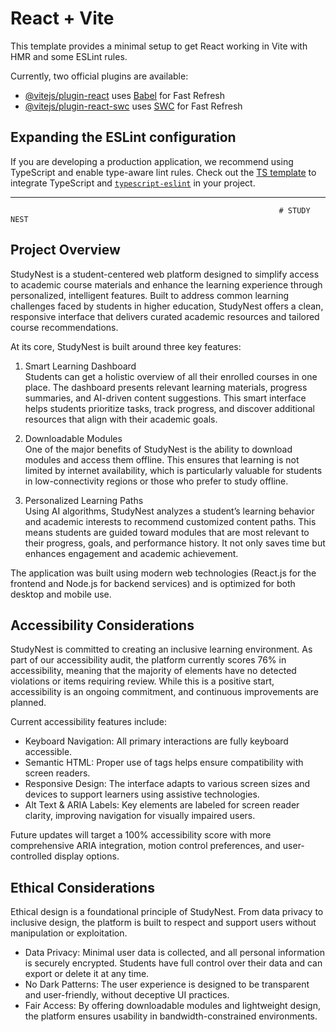 # React + Vite

This template provides a minimal setup to get React working in Vite with HMR and some ESLint rules.

Currently, two official plugins are available:

- [@vitejs/plugin-react](https://github.com/vitejs/vite-plugin-react/blob/main/packages/plugin-react/README.md) uses [Babel](https://babeljs.io/) for Fast Refresh
- [@vitejs/plugin-react-swc](https://github.com/vitejs/vite-plugin-react-swc) uses [SWC](https://swc.rs/) for Fast Refresh

## Expanding the ESLint configuration

If you are developing a production application, we recommend using TypeScript and enable type-aware lint rules. Check out the [TS template](https://github.com/vitejs/vite/tree/main/packages/create-vite/template-react-ts) to integrate TypeScript and [`typescript-eslint`](https://typescript-eslint.io) in your project.




--------------------------------------------------------------------------------------------------------------------------------------------------------------

                                                                # STUDY NEST

## Project Overview

StudyNest is a student-centered web platform designed to simplify access to academic course materials and enhance the learning experience through personalized, intelligent features. Built to address common learning challenges faced by students in higher education, StudyNest offers a clean, responsive interface that delivers curated academic resources and tailored course recommendations.

At its core, StudyNest is built around three key features:

1. Smart Learning Dashboard  
Students can get a holistic overview of all their enrolled courses in one place. The dashboard presents relevant learning materials, progress summaries, and AI-driven content suggestions. This smart interface helps students prioritize tasks, track progress, and discover additional resources that align with their academic goals.

2. Downloadable Modules  
One of the major benefits of StudyNest is the ability to download modules and access them offline. This ensures that learning is not limited by internet availability, which is particularly valuable for students in low-connectivity regions or those who prefer to study offline.

3. Personalized Learning Paths  
Using AI algorithms, StudyNest analyzes a student’s learning behavior and academic interests to recommend customized content paths. This means students are guided toward modules that are most relevant to their progress, goals, and performance history. It not only saves time but enhances engagement and academic achievement.

The application was built using modern web technologies (React.js for the frontend and Node.js for backend services) and is optimized for both desktop and mobile use.

## Accessibility Considerations

StudyNest is committed to creating an inclusive learning environment. As part of our accessibility audit, the platform currently scores 76% in accessibility, meaning that the majority of elements have no detected violations or items requiring review. While this is a positive start, accessibility is an ongoing commitment, and continuous improvements are planned.

Current accessibility features include:

- Keyboard Navigation: All primary interactions are fully keyboard accessible.
- Semantic HTML: Proper use of tags helps ensure compatibility with screen readers.
- Responsive Design: The interface adapts to various screen sizes and devices to support learners using assistive technologies.
- Alt Text & ARIA Labels: Key elements are labeled for screen reader clarity, improving navigation for visually impaired users.

Future updates will target a 100% accessibility score with more comprehensive ARIA integration, motion control preferences, and user-controlled display options.

## Ethical Considerations

Ethical design is a foundational principle of StudyNest. From data privacy to inclusive design, the platform is built to respect and support users without manipulation or exploitation.

- Data Privacy: Minimal user data is collected, and all personal information is securely encrypted. Students have full control over their data and can export or delete it at any time.
- No Dark Patterns: The user experience is designed to be transparent and user-friendly, without deceptive UI practices.
- Fair Access: By offering downloadable modules and lightweight design, the platform ensures usability in bandwidth-constrained environments.

